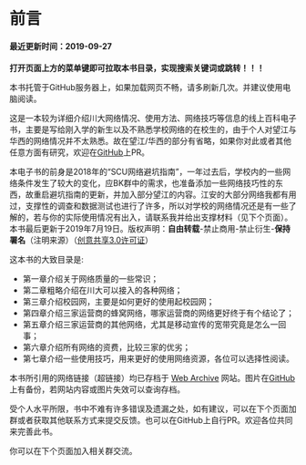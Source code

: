 # 前言

#### 最近更新时间：2019-09-27

**打开页面上方的菜单键即可拉取本书目录，实现搜索关键词或跳转！！！**

本书托管于GitHub服务器上，如果加载网页不畅，请多刷新几次。并建议使用电脑阅读。

这是一本较为详细介绍川大网络情况、使用方法、网络技巧等信息的线上百科电子书，主要是写给刚入学的新生以及不熟悉学校网络的在校生的，由于个人对望江与华西的网络情况并不太熟悉。故在望江/华西的部分有省略，如果你对此或者其他任意方面有研究，欢迎在[GitHub](https://github.com/syaoranwe/SCUNET)上PR。

本电子书的前身是2018年的“SCU网络避坑指南”，一年过去后，学校内的一些网络条件发生了较大的变化，应BK群中的需求，也准备添加一些网络技巧性的东西，故重启避坑指南的更新，并加入部分望江的内容。江安的大部分网络我都有用过，支撑性的调查和数据测试也进行了许多，所以对学校的网络情况还是有一些了解的，若与你的实际使用情况有出入，请联系我并给出支撑材料（见下个页面）。本书最后更新于2019年7月19日。版权声明：**自由转载**-禁止商用-禁止衍生-**保持署名**（注明来源）（[创意共享3.0许可证](https://creativecommons.org/licenses/by-nc-nd/3.0/deed.zh)）

这本书的大致目录是:
- 第一章介绍关于网络质量的一些常识；
- 第二章粗略介绍在川大可以接入的各种网络；
- 第三章介绍校园网，主要是如何更好的使用起校园网；
- 第四章介绍三家运营商的蜂窝网络，哪家运营商的网络更好终于有个结论了；
- 第五章介绍三家运营商的其他网络，尤其是移动宣传的宽带究竟是怎么一回事；
- 第六章介绍所有网络的资费，比较三家的优劣；
- 第七章介绍一些使用技巧，用来更好的使用网络资源，各位可以选择性阅读。


本书所引用的网络链接（超链接）均已存档于 [Web Archive](https://web.archive.org) 网站。图片在[GitHub](https://github.com/syaoranwe/SCUNET)上有备份，若网站内容或图片失效可以查询存档。

受个人水平所限，书中不难有许多错误及遗漏之处，如有建议，可以在下个页面加群或者获取其他联系方式来提交反馈。也可以在GitHub上自行PR。欢迎各位共同来完善此书。

你可以在下个页面加入相关群交流。
